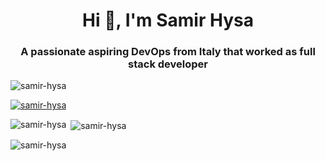 <h1 align="center">Hi 👋, I'm Samir Hysa</h1>
<h3 align="center">A passionate aspiring DevOps from Italy that worked as full stack developer</h3>

<p align="left"> <img src="https://komarev.com/ghpvc/?username=samir-hysa&label=Profile%20views&color=0e75b6&style=flat" alt="samir-hysa" /> </p>

<p align="left"> <a href="https://github.com/ryo-ma/github-profile-trophy"><img src="https://github-profile-trophy.vercel.app/?username=samir-hysa" alt="samir-hysa" /></a> </p>

<p><img align="left" src="https://github-readme-stats.vercel.app/api/top-langs?username=samir-hysa&show_icons=true&locale=en&layout=compact" alt="samir-hysa" /></p>

<p>&nbsp;<img align="center" src="https://github-readme-stats.vercel.app/api?username=samir-hysa&show_icons=true&locale=en" alt="samir-hysa" /></p>

<p><img align="center" src="https://github-readme-streak-stats.herokuapp.com/?user=samir-hysa&" alt="samir-hysa" /></p>

